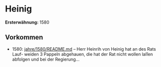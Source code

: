 # Heinig

**Ersterwähnung:** 1580

## Vorkommen
- 1580: [jahre/1580/README.md](../jahre/1580/README.md) – Herr Heinrih von Heinig hat an des Rats Lauf-
weiden 3 Pappeln abgehauen, die hat der Rat nicht
wollen laſſen abfolgen und bei der Regierung...
